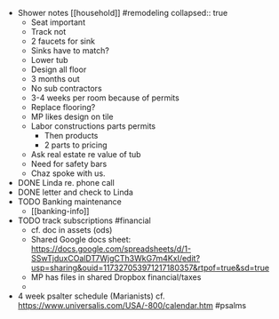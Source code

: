 - Shower notes [[household]] #remodeling
  collapsed:: true
	- Seat important
	- Track not
	- 2 faucets for sink
	- Sinks have to match?
	- Lower tub
	- Design all floor
	- 3 months out
	- No sub contractors
	- 3-4 weeks per room because of permits
	- Replace flooring?
	- MP likes design on tile
	- Labor constructions parts permits
		- Then products
		- 2 parts to pricing
	- Ask real estate re value of tub
	- Need for safety bars
	- Chaz spoke with us.
- DONE  Linda re. phone call
- DONE letter and check to Linda
- TODO Banking maintenance
	- [[banking-info]]
- TODO track subscriptions #financial
	- cf. doc in assets (ods)
	- Shared Google docs sheet: https://docs.google.com/spreadsheets/d/1-SSwTjduxCOalDT7WjgCTh3WkG7m4KxI/edit?usp=sharing&ouid=117327053971217180357&rtpof=true&sd=true
	- MP has files in shared Dropbox financial/taxes
	-
- 4 week psalter schedule (Marianists) cf. https://www.universalis.com/USA/-800/calendar.htm #psalms